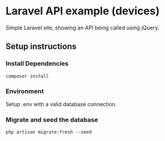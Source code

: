 # Laravel API example (devices)

Simple Laravel site, showing an API being called using jQuery.

## Setup instructions

### Install Dependencies
`composer install`

### Environment
Setup .env with a valid database connection.

### Migrate and seed the database
`php artisan migrate:fresh --seed` 